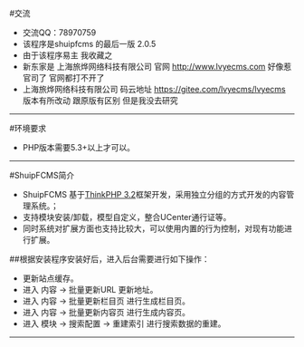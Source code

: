 #交流
* 交流QQ：78970759
* 该程序是shuipfcms 的最后一版 2.0.5
* 由于该程序易主 我收藏之 
* 新东家是 上海旅烨网络科技有限公司 官网  http://www.lvyecms.com  好像惹官司了 官网都打不开了 
* 上海旅烨网络科技有限公司 码云地址  https://gitee.com/lvyecms/lvyecms  版本有所改动 跟原版有区别 但是我没去研究

----
#环境要求
* PHP版本需要5.3+以上才可以。

----
#ShuipFCMS简介 
* ShuipFCMS 基于[ThinkPHP 3.2](http://www.thinkphp.cn)框架开发，采用独立分组的方式开发的内容管理系统。；
* 支持模块安装/卸载，模型自定义，整合UCenter通行证等。
* 同时系统对扩展方面也支持比较大，可以使用内置的行为控制，对现有功能进行扩展。

##根据安装程序安装好后，进入后台需要进行如下操作：
* 更新站点缓存。
* 进入 内容 -> 批量更新URL 更新地址。
* 进入 内容 -> 批量更新栏目页 进行生成栏目页。
* 进入 内容 -> 批量更新内容页 进行生成内容页。
* 进入 模块 -> 搜索配置 -> 重建索引 进行搜索数据的重建。

---
